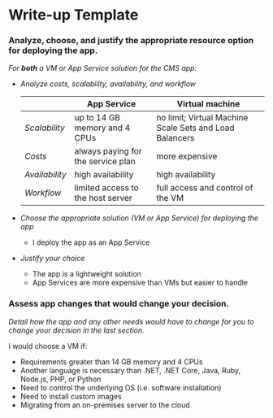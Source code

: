 # Write-up Template

### Analyze, choose, and justify the appropriate resource option for deploying the app.

*For **both** a VM or App Service solution for the CMS app:*
- *Analyze costs, scalability, availability, and workflow*

    |  | App Service | Virtual machine |
    | ------------ | ------------ | ------------ |
    | *Scalability* | up to 14 GB memory and 4 CPUs | no limit; Virtual Machine Scale Sets and Load Balancers |
    | *Costs*   | always paying for the service plan | more expensive      |
    | *Availability*   | high availability | high availability     |
    | *Workflow*   | limited access to the host server |  full access and control of the VM   |

- *Choose the appropriate solution (VM or App Service) for deploying the app*
    - I deploy the app as an App Service
- *Justify your choice*
    - The app is a lightweight solution
    - App Services are more expensive than VMs but easier to handle

### Assess app changes that would change your decision.

*Detail how the app and any other needs would have to change for you to change your decision in the last section.*

I would choose a VM if:
- Requirements greater than 14 GB memory and 4 CPUs
- Another language is necessary than .NET, .NET Core, Java, Ruby, Node.js, PHP, or Python
- Need to control the underlying OS (i.e. software installation)
- Need to install custom images
- Migrating from an on-premises server to the cloud